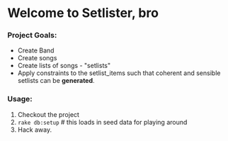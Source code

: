 # Welcome to Setlister, bro

### Project Goals:
* Create Band
* Create songs
* Create lists of songs - "setlists"
* Apply constraints to the setlist_items such that coherent and sensible setlists can be **generated**.

### Usage:
1. Checkout the project
2. `rake db:setup` # this loads in seed data for playing around
3. Hack away.
